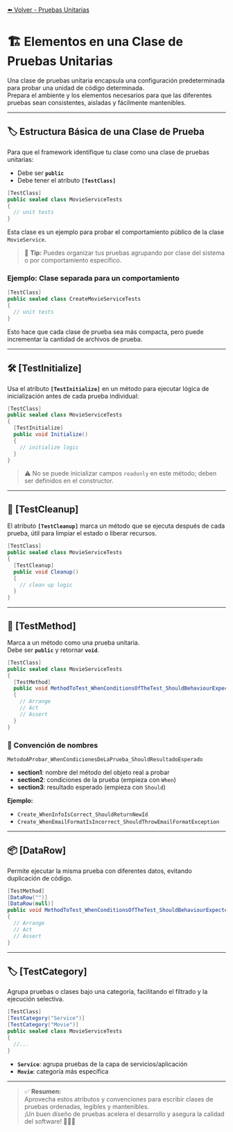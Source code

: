 [⬅️ Volver - Pruebas Unitarias](https://github.com/IngSoft-DA2/DA2-Tecnologia/blob/unit-testing/README.md)

# 🏗️ Elementos en una Clase de Pruebas Unitarias

Una clase de pruebas unitaria encapsula una configuración predeterminada para probar una unidad de código determinada.  
Prepara el ambiente y los elementos necesarios para que las diferentes pruebas sean consistentes, aisladas y fácilmente mantenibles.

---

## 🏷️ Estructura Básica de una Clase de Prueba

Para que el framework identifique tu clase como una clase de pruebas unitarias:

- Debe ser **`public`**
- Debe tener el atributo **`[TestClass]`**

```csharp
[TestClass]
public sealed class MovieServiceTests
{
  // unit tests
}
```

Esta clase es un ejemplo para probar el comportamiento público de la clase `MovieService`.  
> 📝 **Tip:** Puedes organizar tus pruebas agrupando por clase del sistema o por comportamiento específico.

### Ejemplo: Clase separada para un comportamiento

```csharp
[TestClass]
public sealed class CreateMovieServiceTests
{
  // unit tests
}
```
Esto hace que cada clase de prueba sea más compacta, pero puede incrementar la cantidad de archivos de prueba.

---

## 🛠️ [TestInitialize]

Usa el atributo **`[TestInitialize]`** en un método para ejecutar lógica de inicialización antes de cada prueba individual:

```csharp
[TestClass]
public sealed class MovieServiceTests
{
  [TestInitialize]
  public void Initialize()
  {
    // initialize logic
  }
}
```
> ⚠️ No se puede inicializar campos `readonly` en este método; deben ser definidos en el constructor.

---

## 🧹 [TestCleanup]

El atributo **`[TestCleanup]`** marca un método que se ejecuta después de cada prueba, útil para limpiar el estado o liberar recursos.

```csharp
[TestClass]
public sealed class MovieServiceTests
{
  [TestCleanup]
  public void Cleanup()
  {
    // clean up logic
  }
}
```

---

## 🧪 [TestMethod]

Marca a un método como una prueba unitaria.  
Debe ser **`public`** y retornar **`void`**.

```csharp
[TestClass]
public sealed class MovieServiceTests
{
  [TestMethod]
  public void MethodToTest_WhenConditionsOfTheTest_ShouldBehaviourExpected()
  {
    // Arrange
    // Act
    // Assert
  }
}
```

### 📝 Convención de nombres

`MetodoAProbar_WhenCondicionesDeLaPrueba_ShouldResultadoEsperado`

- **section1**: nombre del método del objeto real a probar
- **section2**: condiciones de la prueba (empieza con `When`)
- **section3**: resultado esperado (empieza con `Should`)

**Ejemplo:**  
- `Create_WhenInfoIsCorrect_ShouldReturnNewId`
- `Create_WhenEmailFormatIsIncorrect_ShouldThrowEmailFormatException`

---

## 📦 [DataRow]

Permite ejecutar la misma prueba con diferentes datos, evitando duplicación de código.

```csharp
[TestMethod]
[DataRow("")]
[DataRow(null)]
public void MethodToTest_WhenConditionsOfTheTest_ShouldBehaviourExpected(string name)
{
  // Arrange
  // Act
  // Assert
}
```

---

## 🏷️ [TestCategory]

Agrupa pruebas o clases bajo una categoría, facilitando el filtrado y la ejecución selectiva.

```csharp
[TestClass]
[TestCategory("Service")]
[TestCategory("Movie")]
public sealed class MovieServiceTests
{
  //...
}
```
- **`Service`**: agrupa pruebas de la capa de servicios/aplicación
- **`Movie`**: categoría más específica

---

> ✅ **Resumen:**  
> Aprovecha estos atributos y convenciones para escribir clases de pruebas ordenadas, legibles y mantenibles.  
> ¡Un buen diseño de pruebas acelera el desarrollo y asegura la calidad del software! 🧑‍💻🧪
